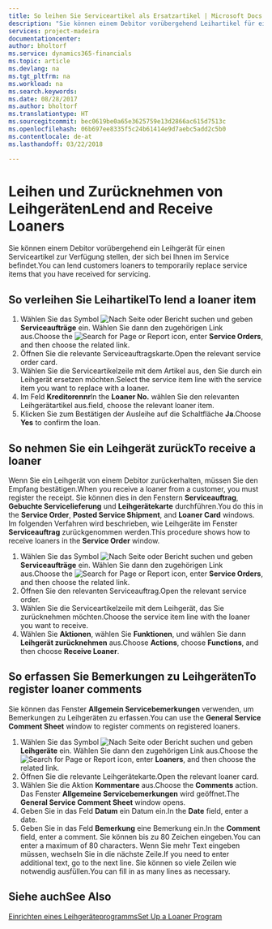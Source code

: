 ```yaml
---
title: So leihen Sie Serviceartikel als Ersatzartikel | Microsoft Docs
description: "Sie können einem Debitor vorübergehend Leihartikel für einen Serviceartikel zur Verfügung stellen, der sich bei Ihnen im Service befindet."
services: project-madeira
documentationcenter: 
author: bholtorf
ms.service: dynamics365-financials
ms.topic: article
ms.devlang: na
ms.tgt_pltfrm: na
ms.workload: na
ms.search.keywords: 
ms.date: 08/28/2017
ms.author: bholtorf
ms.translationtype: HT
ms.sourcegitcommit: bec0619be0a65e3625759e13d2866ac615d7513c
ms.openlocfilehash: 06b697ee8335f5c24b61414e9d7aebc5add2c5b0
ms.contentlocale: de-at
ms.lasthandoff: 03/22/2018

---
```

# <a name="lend-and-receive-loaners"></a><span data-ttu-id="a7180-103">Leihen und Zurücknehmen von Leihgeräten</span><span class="sxs-lookup"><span data-stu-id="a7180-103">Lend and Receive Loaners</span></span>
<span data-ttu-id="a7180-104">Sie können einem Debitor vorübergehend ein Leihgerät für einen Serviceartikel zur Verfügung stellen, der sich bei Ihnen im Service befindet.</span><span class="sxs-lookup"><span data-stu-id="a7180-104">You can lend customers loaners to temporarily replace service items that you have received for servicing.</span></span>  
  
## <a name="to-lend-a-loaner-item"></a><span data-ttu-id="a7180-105">So verleihen Sie Leihartikel</span><span class="sxs-lookup"><span data-stu-id="a7180-105">To lend a loaner item</span></span>    
1. <span data-ttu-id="a7180-106">Wählen Sie das Symbol ![Nach Seite oder Bericht suchen](media/ui-search/search_small.png "Nach Seite oder Bericht suchen") und geben **Serviceaufträge** ein. Wählen Sie dann den zugehörigen Link aus.</span><span class="sxs-lookup"><span data-stu-id="a7180-106">Choose the ![Search for Page or Report](media/ui-search/search_small.png "Search for Page or Report icon") icon, enter **Service Orders**, and then choose the related link.</span></span>  
2. <span data-ttu-id="a7180-107">Öffnen Sie die relevante Serviceauftragskarte.</span><span class="sxs-lookup"><span data-stu-id="a7180-107">Open the relevant service order card.</span></span>  
3. <span data-ttu-id="a7180-108">Wählen Sie die Serviceartikelzeile mit dem Artikel aus, den Sie durch ein Leihgerät ersetzen möchten.</span><span class="sxs-lookup"><span data-stu-id="a7180-108">Select the service item line with the service item you want to replace with a loaner.</span></span>  
4. <span data-ttu-id="a7180-109">Im Feld **Kreditorennr**</span><span class="sxs-lookup"><span data-stu-id="a7180-109">In the **Loaner No.**</span></span> <span data-ttu-id="a7180-110">wählen Sie den relevanten Leihgerätartikel aus.</span><span class="sxs-lookup"><span data-stu-id="a7180-110">field, choose the relevant loaner item.</span></span>  
5. <span data-ttu-id="a7180-111">Klicken Sie zum Bestätigen der Ausleihe auf die Schaltfläche **Ja**.</span><span class="sxs-lookup"><span data-stu-id="a7180-111">Choose **Yes** to confirm the loan.</span></span>  

## <a name="to-receive-a-loaner"></a><span data-ttu-id="a7180-112">So nehmen Sie ein Leihgerät zurück</span><span class="sxs-lookup"><span data-stu-id="a7180-112">To receive a loaner</span></span>  
<span data-ttu-id="a7180-113">Wenn Sie ein Leihgerät von einem Debitor zurückerhalten, müssen Sie den Empfang bestätigen.</span><span class="sxs-lookup"><span data-stu-id="a7180-113">When you receive a loaner from a customer, you must register the receipt.</span></span> <span data-ttu-id="a7180-114">Sie können dies in den Fenstern **Serviceauftrag**, **Gebuchte Servicelieferung** und **Leihgerätekarte** durchführen.</span><span class="sxs-lookup"><span data-stu-id="a7180-114">You do this in the **Service Order**, **Posted Service Shipment**, and **Loaner Card** windows.</span></span> <span data-ttu-id="a7180-115">Im folgenden Verfahren wird beschrieben, wie Leihgeräte im Fenster **Serviceauftrag** zurückgenommen werden.</span><span class="sxs-lookup"><span data-stu-id="a7180-115">This procedure shows how to receive loaners in the **Service Order** window.</span></span>  
  
1. <span data-ttu-id="a7180-116">Wählen Sie das Symbol ![Nach Seite oder Bericht suchen](media/ui-search/search_small.png "Nach Seite oder Bericht suchen") und geben **Serviceaufträge** ein. Wählen Sie dann den zugehörigen Link aus.</span><span class="sxs-lookup"><span data-stu-id="a7180-116">Choose the ![Search for Page or Report](media/ui-search/search_small.png "Search for Page or Report icon") icon, enter **Service Orders**, and then choose the related link.</span></span>  
2. <span data-ttu-id="a7180-117">Öffnen Sie den relevanten Serviceauftrag.</span><span class="sxs-lookup"><span data-stu-id="a7180-117">Open the relevant service order.</span></span>  
3. <span data-ttu-id="a7180-118">Wählen Sie die Serviceartikelzeile mit dem Leihgerät, das Sie zurücknehmen möchten.</span><span class="sxs-lookup"><span data-stu-id="a7180-118">Choose the service item line with the loaner you want to receive.</span></span>  
4. <span data-ttu-id="a7180-119">Wählen Sie **Aktionen**, wählen Sie **Funktionen**, und wählen Sie dann **Leihgerät zurücknehmen** aus.</span><span class="sxs-lookup"><span data-stu-id="a7180-119">Choose **Actions**, choose **Functions**, and then choose **Receive Loaner**.</span></span>  

## <a name="to-register-loaner-comments"></a><span data-ttu-id="a7180-120">So erfassen Sie Bemerkungen zu Leihgeräten</span><span class="sxs-lookup"><span data-stu-id="a7180-120">To register loaner comments</span></span>  
<span data-ttu-id="a7180-121">Sie können das Fenster **Allgemein Servicebemerkungen** verwenden, um Bemerkungen zu Leihgeräten zu erfassen.</span><span class="sxs-lookup"><span data-stu-id="a7180-121">You can use the **General Service Comment Sheet** window to register comments on registered loaners.</span></span>  
  
1. <span data-ttu-id="a7180-122">Wählen Sie das Symbol ![Nach Seite oder Bericht suchen](media/ui-search/search_small.png "Nach Seite oder Bericht suchen") und geben **Leihgeräte** ein. Wählen Sie dann den zugehörigen Link aus.</span><span class="sxs-lookup"><span data-stu-id="a7180-122">Choose the ![Search for Page or Report](media/ui-search/search_small.png "Search for Page or Report icon") icon, enter **Loaners**, and then choose the related link.</span></span>  
2. <span data-ttu-id="a7180-123">Öffnen Sie die relevante Leihgerätekarte.</span><span class="sxs-lookup"><span data-stu-id="a7180-123">Open the relevant loaner card.</span></span>  
3. <span data-ttu-id="a7180-124">Wählen Sie die Aktion **Kommentare** aus.</span><span class="sxs-lookup"><span data-stu-id="a7180-124">Choose the **Comments** action.</span></span> <span data-ttu-id="a7180-125">Das Fenster **Allgemeine Servicebemerkungen** wird geöffnet.</span><span class="sxs-lookup"><span data-stu-id="a7180-125">The **General Service Comment Sheet** window opens.</span></span>  
4. <span data-ttu-id="a7180-126">Geben Sie in das Feld **Datum** ein Datum ein.</span><span class="sxs-lookup"><span data-stu-id="a7180-126">In the **Date** field, enter a date.</span></span>  
5. <span data-ttu-id="a7180-127">Geben Sie in das Feld **Bemerkung** eine Bemerkung ein.</span><span class="sxs-lookup"><span data-stu-id="a7180-127">In the **Comment** field, enter a comment.</span></span> <span data-ttu-id="a7180-128">Sie können bis zu 80 Zeichen eingeben.</span><span class="sxs-lookup"><span data-stu-id="a7180-128">You can enter a maximum of 80 characters.</span></span> <span data-ttu-id="a7180-129">Wenn Sie mehr Text eingeben müssen, wechseln Sie in die nächste Zeile.</span><span class="sxs-lookup"><span data-stu-id="a7180-129">If you need to enter additional text, go to the next line.</span></span> <span data-ttu-id="a7180-130">Sie können so viele Zeilen wie notwendig ausfüllen.</span><span class="sxs-lookup"><span data-stu-id="a7180-130">You can fill in as many lines as necessary.</span></span>  
  
## <a name="see-also"></a><span data-ttu-id="a7180-131">Siehe auch</span><span class="sxs-lookup"><span data-stu-id="a7180-131">See Also</span></span>  
[<span data-ttu-id="a7180-132">Einrichten eines Leihgeräteprogramms</span><span class="sxs-lookup"><span data-stu-id="a7180-132">Set Up a Loaner Program</span></span>](service-how-setup-loaner-program.md)   

